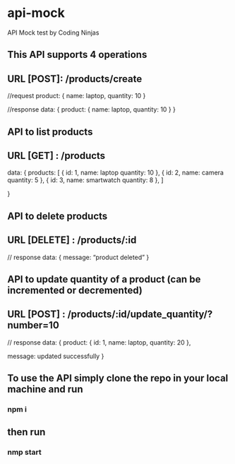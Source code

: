 # api-mock
API Mock test by Coding Ninjas

## This API supports 4 operations


## URL [POST]: /products/create

//request
    product: {
        name: laptop,
        quantity: 10
    }

//response
    data: {
        product: {
            name: laptop,
            quantity: 10
        }
    }

## API to list products
## URL [GET] : /products

data: {
  products: [
   {
     id: 1,
     name: laptop
     quantity: 10
   },
   {
     id: 2,
     name: camera
     quantity: 5
   },
   {
     id: 3,
     name: smartwatch
     quantity: 8
   },
  ]

}

## API to delete products
## URL [DELETE] : /products/:id

// response
data: {
  message: “product deleted”
}


## API to update quantity of a product (can be incremented or decremented)
## URL [POST] : /products/:id/update_quantity/?number=10

// response
data: {
  product: {
     id: 1,
     name: laptop,
     quantity: 20
  },

  message: updated successfully
}


## To use the API simply clone the repo in your local machine and run
### npm i
## then run 
### nmp start